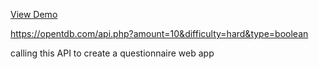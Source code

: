 [View Demo](https://abbi18.github.io/questionnaire/#/)

https://opentdb.com/api.php?amount=10&difficulty=hard&type=boolean

calling this API to create a questionnaire web app